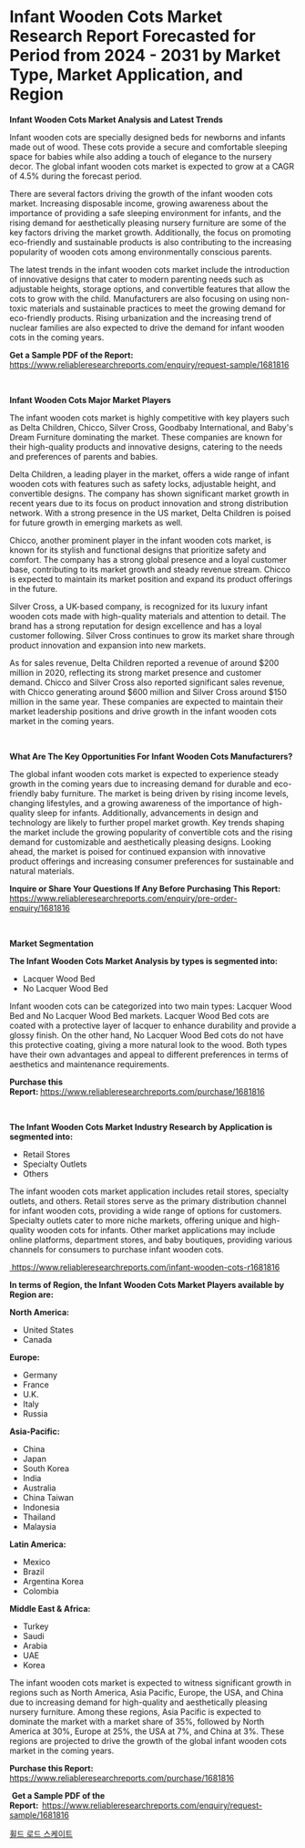<p><h1>Infant Wooden Cots Market Research Report Forecasted for Period from 2024 -  2031 by Market Type, Market Application, and Region</h1></p><p><strong>Infant Wooden Cots Market Analysis and Latest Trends</strong></p>
<p><p>Infant wooden cots are specially designed beds for newborns and infants made out of wood. These cots provide a secure and comfortable sleeping space for babies while also adding a touch of elegance to the nursery decor. The global infant wooden cots market is expected to grow at a CAGR of 4.5% during the forecast period. </p><p>There are several factors driving the growth of the infant wooden cots market. Increasing disposable income, growing awareness about the importance of providing a safe sleeping environment for infants, and the rising demand for aesthetically pleasing nursery furniture are some of the key factors driving the market growth. Additionally, the focus on promoting eco-friendly and sustainable products is also contributing to the increasing popularity of wooden cots among environmentally conscious parents.</p><p>The latest trends in the infant wooden cots market include the introduction of innovative designs that cater to modern parenting needs such as adjustable heights, storage options, and convertible features that allow the cots to grow with the child. Manufacturers are also focusing on using non-toxic materials and sustainable practices to meet the growing demand for eco-friendly products. Rising urbanization and the increasing trend of nuclear families are also expected to drive the demand for infant wooden cots in the coming years.</p></p>
<p><strong>Get a Sample PDF of the Report:&nbsp;</strong> <a href="https://www.reliableresearchreports.com/enquiry/request-sample/1681816">https://www.reliableresearchreports.com/enquiry/request-sample/1681816</a></p>
<p>&nbsp;</p>
<p><strong>Infant Wooden Cots Major Market Players</strong></p>
<p><p>The infant wooden cots market is highly competitive with key players such as Delta Children, Chicco, Silver Cross, Goodbaby International, and Baby's Dream Furniture dominating the market. These companies are known for their high-quality products and innovative designs, catering to the needs and preferences of parents and babies. </p><p>Delta Children, a leading player in the market, offers a wide range of infant wooden cots with features such as safety locks, adjustable height, and convertible designs. The company has shown significant market growth in recent years due to its focus on product innovation and strong distribution network. With a strong presence in the US market, Delta Children is poised for future growth in emerging markets as well.</p><p>Chicco, another prominent player in the infant wooden cots market, is known for its stylish and functional designs that prioritize safety and comfort. The company has a strong global presence and a loyal customer base, contributing to its market growth and steady revenue stream. Chicco is expected to maintain its market position and expand its product offerings in the future.</p><p>Silver Cross, a UK-based company, is recognized for its luxury infant wooden cots made with high-quality materials and attention to detail. The brand has a strong reputation for design excellence and has a loyal customer following. Silver Cross continues to grow its market share through product innovation and expansion into new markets.</p><p>As for sales revenue, Delta Children reported a revenue of around $200 million in 2020, reflecting its strong market presence and customer demand. Chicco and Silver Cross also reported significant sales revenue, with Chicco generating around $600 million and Silver Cross around $150 million in the same year. These companies are expected to maintain their market leadership positions and drive growth in the infant wooden cots market in the coming years.</p></p>
<p>&nbsp;</p>
<p><strong>What Are The Key Opportunities For Infant Wooden Cots Manufacturers?</strong></p>
<p><p>The global infant wooden cots market is expected to experience steady growth in the coming years due to increasing demand for durable and eco-friendly baby furniture. The market is being driven by rising income levels, changing lifestyles, and a growing awareness of the importance of high-quality sleep for infants. Additionally, advancements in design and technology are likely to further propel market growth. Key trends shaping the market include the growing popularity of convertible cots and the rising demand for customizable and aesthetically pleasing designs. Looking ahead, the market is poised for continued expansion with innovative product offerings and increasing consumer preferences for sustainable and natural materials.</p></p>
<p><strong>Inquire or Share Your Questions If Any Before Purchasing This Report:</strong> <a href="https://www.reliableresearchreports.com/enquiry/pre-order-enquiry/1681816">https://www.reliableresearchreports.com/enquiry/pre-order-enquiry/1681816</a></p>
<p>&nbsp;</p>
<p><strong>Market Segmentation</strong></p>
<p><strong>The Infant Wooden Cots Market Analysis by types is segmented into:</strong></p>
<p><ul><li>Lacquer Wood Bed</li><li>No Lacquer Wood Bed</li></ul></p>
<p><p>Infant wooden cots can be categorized into two main types: Lacquer Wood Bed and No Lacquer Wood Bed markets. Lacquer Wood Bed cots are coated with a protective layer of lacquer to enhance durability and provide a glossy finish. On the other hand, No Lacquer Wood Bed cots do not have this protective coating, giving a more natural look to the wood. Both types have their own advantages and appeal to different preferences in terms of aesthetics and maintenance requirements.</p></p>
<p><strong>Purchase this Report:&nbsp;</strong><a href="https://www.reliableresearchreports.com/purchase/1681816">https://www.reliableresearchreports.com/purchase/1681816</a></p>
<p>&nbsp;</p>
<p><strong>The Infant Wooden Cots Market Industry Research by Application is segmented into:</strong></p>
<p><ul><li>Retail Stores</li><li>Specialty Outlets</li><li>Others</li></ul></p>
<p><p>The infant wooden cots market application includes retail stores, specialty outlets, and others. Retail stores serve as the primary distribution channel for infant wooden cots, providing a wide range of options for customers. Specialty outlets cater to more niche markets, offering unique and high-quality wooden cots for infants. Other market applications may include online platforms, department stores, and baby boutiques, providing various channels for consumers to purchase infant wooden cots.</p></p>
<p><a href="https://www.reliableresearchreports.com/infant-wooden-cots-r1681816">&nbsp;https://www.reliableresearchreports.com/infant-wooden-cots-r1681816</a></p>
<p><strong>In terms of Region, the Infant Wooden Cots Market Players available by Region are:</strong></p>
<p>
    <p> <strong> North America: </strong>
        <ul>
            <li>United States</li>
            <li>Canada</li>
        </ul>
        </p> 
    <p> <strong> Europe: </strong>
        <ul>
            <li>Germany</li>
            <li>France</li>
            <li>U.K.</li>
            <li>Italy</li>
            <li>Russia</li>
        </ul>
        </p> 
    <p> <strong> Asia-Pacific: </strong>
        <ul>
            <li>China</li>
            <li>Japan</li>
            <li>South Korea</li>
            <li>India</li>
            <li>Australia</li>
            <li>China Taiwan</li>
            <li>Indonesia</li>
            <li>Thailand</li>
            <li>Malaysia</li>
        </ul>
        </p> 
    <p> <strong> Latin America: </strong>
        <ul>
            <li>Mexico</li>
            <li>Brazil</li>
            <li>Argentina Korea</li>
            <li>Colombia</li>
        </ul>
        </p> 
    <p> <strong> Middle East & Africa: </strong>
        <ul>
            <li>Turkey</li>
            <li>Saudi</li>
            <li>Arabia</li>
            <li>UAE</li>
            <li>Korea</li>
        </ul>
    </p>
    </p>
<p><p>The infant wooden cots market is expected to witness significant growth in regions such as North America, Asia Pacific, Europe, the USA, and China due to increasing demand for high-quality and aesthetically pleasing nursery furniture. Among these regions, Asia Pacific is expected to dominate the market with a market share of 35%, followed by North America at 30%, Europe at 25%, the USA at 7%, and China at 3%. These regions are projected to drive the growth of the global infant wooden cots market in the coming years.</p></p>
<p><strong>Purchase this Report: </strong><a href="https://www.reliableresearchreports.com/purchase/1681816">https://www.reliableresearchreports.com/purchase/1681816</a></p>
<p>&nbsp;<strong>Get a Sample PDF of the Report:&nbsp;&nbsp;</strong><a href="https://www.reliableresearchreports.com/enquiry/request-sample/1681816">https://www.reliableresearchreports.com/enquiry/request-sample/1681816</a></p>
<p><strong></strong></p>
<p><p><a href="https://github.com/kvbohdfy111/Market-Research-Report-List-1/blob/main/773710892125.md">휠드 로드 스케이트</a></p></p>